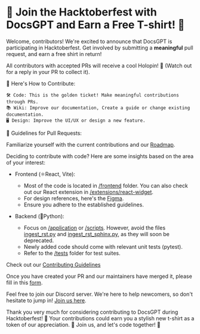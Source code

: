 # 🎉 Join the Hacktoberfest with DocsGPT and Earn a Free T-shirt! 🎉

Welcome, contributors! We're excited to announce that DocsGPT is participating in Hacktoberfest. Get involved by submitting a **meaningful** pull request, and earn a free shirt in return!

All contributors with accepted PRs will receive a cool Holopin! 🤩 (Watch out for a reply in your PR to collect it).

📜 Here's How to Contribute:

    🛠️ Code: This is the golden ticket! Make meaningful contributions through PRs.
    📚 Wiki: Improve our documentation, Create a guide or change existing documentation.
    🖥️ Design: Improve the UI/UX or design a new feature.

📝 Guidelines for Pull Requests:

Familiarize yourself with the current contributions and our [Roadmap](https://github.com/orgs/arc53/projects/2).

Deciding to contribute with code? Here are some insights based on the area of your interest:

- Frontend (⚛️React, Vite):
    - Most of the code is located in [/frontend](https://github.com/arc53/DocsGPT/tree/main/frontend) folder. You can also check out our React extension in [/extensions/react-widget](https://github.com/arc53/DocsGPT/tree/main/extensions/react-widget).
    - For design references, here's the [Figma](https://www.figma.com/file/OXLtrl1EAy885to6S69554/DocsGPT?node-id=0%3A1&t=hjWVuxRg9yi5YkJ9-1).
    - Ensure you adhere to the established guidelines.

- Backend (🐍Python):
    - Focus on [/application](https://github.com/arc53/DocsGPT/tree/main/application) or [/scripts](https://github.com/arc53/DocsGPT/tree/main/scripts). However, avoid the files [ingest_rst.py](https://github.com/arc53/DocsGPT/blob/main/scripts/old/ingest_rst.py) and [ingest_rst_sphinx.py](https://github.com/arc53/DocsGPT/blob/main/scripts/old/ingest_rst_sphinx.py), as they will soon be deprecated.
    - Newly added code should come with relevant unit tests (pytest).
    - Refer to the [/tests](https://github.com/arc53/DocsGPT/tree/main/tests) folder for test suites.

Check out our [Contributing Guidelines](https://github.com/arc53/DocsGPT/blob/main/CONTRIBUTING.md)

Once you have created your PR and our maintainers have merged it, please fill in this [form](https://airtable.com/appfkqFVjB0RpYCJh/shrXXM98xgRsbjO7s).

Feel free to join our Discord server. We're here to help newcomers, so don't hesitate to jump in! [Join us here](https://discord.gg/n5BX8dh8rU).

Thank you very much for considering contributing to DocsGPT during Hacktoberfest! 🙏 Your contributions could earn you a stylish new t-shirt as a token of our appreciation. 🎁 Join us, and let's code together! 🚀
